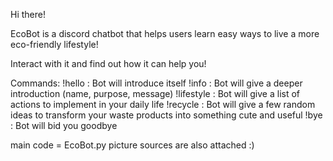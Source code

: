 Hi there!

EcoBot is a discord chatbot that helps users learn easy ways to live a more eco-friendly lifestyle!

Interact with it and find out how it can help you! 

Commands:
!hello : Bot will introduce itself
!info : Bot will give a deeper introduction (name, purpose, message)
!lifestyle : Bot will give a list of actions to implement in your daily life
!recycle : Bot will give a few random ideas to transform your waste products into something cute and useful
!bye : Bot will bid you goodbye


main code = EcoBot.py
picture sources are also attached :)
